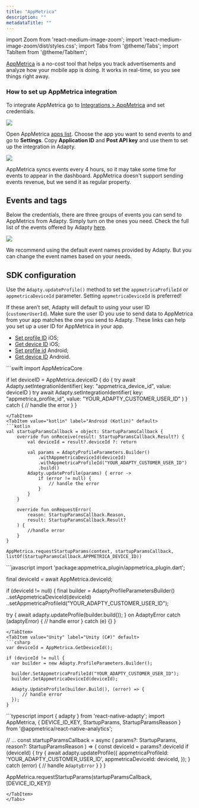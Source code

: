 ```yaml
---
title: "AppMetrica"
description: ""
metadataTitle: ""
---
```


import Zoom from 'react-medium-image-zoom';
import 'react-medium-image-zoom/dist/styles.css';
import Tabs from '@theme/Tabs';
import TabItem from '@theme/TabItem'; 

[AppMetrica](https://appmetrica.yandex.ru/en/about) is a no-cost tool that helps you track advertisements and analyze how your mobile app is doing. It works in real-time, so you see things right away.

### How to set up AppMetrica integration

To integrate AppMetrica go to [Integrations > AppMetrica](https://app.adapty.io/integrations/appmetrica) and set credentials.

<Zoom>
  <img src={require('./img/2500769-CleanShot_2023-08-18_at_14.57.352x.webp').default}
  style={{
    border: '1px solid #727272', /* border width and color */
    width: '700px', /* image width */
    display: 'block', /* for alignment */
    margin: '0 auto' /* center alignment */
  }}
/>
</Zoom>





Open AppMetrica [apps list](https://appmetrica.yandex.ru/application/list). Choose the app you want to send events to and go to **Settings**. Copy **Application ID** and **Post API key** and use them to set up the integration in Adapty.

<Zoom>
  <img src={require('./img/0f09ff5-CleanShot_2023-08-18_at_19.56.422x.webp').default}
  style={{
    border: '1px solid #727272', /* border width and color */
    width: '700px', /* image width */
    display: 'block', /* for alignment */
    margin: '0 auto' /* center alignment */
  }}
/>
</Zoom>





AppMetrica syncs events every 4 hours, so it may take some time for events to appear in the dashboard. AppMetrica doesn't support sending events revenue, but we send it as regular property.

## Events and tags

Below the credentials, there are three groups of events you can send to AppMetrics from Adapty. Simply turn on the ones you need. Check the full list of the events offered by Adapty [here](events).

<Zoom>
  <img src={require('./img/6ed2d88-CleanShot_2023-08-18_at_14.59.042x.webp').default}
  style={{
    border: '1px solid #727272', /* border width and color */
    width: '700px', /* image width */
    display: 'block', /* for alignment */
    margin: '0 auto' /* center alignment */
  }}
/>
</Zoom>





We recommend using the default event names provided by Adapty. But you can change the event names based on your needs.

## SDK configuration

Use the `Adapty.updateProfile()` method to set the `appmetricaProfileId` or `appmetricaDeviceId` parameter. Setting `appmetricaDeviceId` is preferred!

If these aren’t set, Adapty will default to using your user ID (`customerUserId`). Make sure the user ID you use to send data to AppMetrica from your app matches the one you send to Adapty. These links can help you set up a user ID for AppMetrica in your app.

- [Set profile ID](https://appmetrica.yandex.com/docs/mobile-sdk-dg/ios/objective-c/ref/YMMYandexMetrica.html#method_detail__method_setUserProfileID) iOS;
- [Get device ID](https://appmetrica.yandex.ru/docs/ru/sdk/react-native/analytics/methods#appmetrica) iOS;
- [Set profile id](https://yastatic.net/s3/doc-binary/src/dev/appmetrica/ru/javadoc-7.2.2/io/appmetrica/analytics/AppMetrica.html#setUserProfileID(java.lang.String)) Android;
- [Get device ID](https://yastatic.net/s3/doc-binary/src/dev/appmetrica/ru/javadoc-7.2.2/io/appmetrica/analytics/AppMetrica.html#requestStartupParams(android.content.Context,io.appmetrica.analytics.StartupParamsCallback,java.util.List)) Android.

<Tabs>
<TabItem value="Swift" label="iOS (Swift)" default>
```swift 
import AppMetricaCore 

if let deviceID = AppMetrica.deviceID {
    do {
        try await Adapty.setIntegrationIdentifier(
            key: "appmetrica_device_id", 
            value: deviceID
        )
        try await Adapty.setIntegrationIdentifier(
            key: "appmetrica_profile_id", 
            value: "YOUR_ADAPTY_CUSTOMER_USER_ID"
        )
    } catch {
        // handle the error
    }
}
```
</TabItem>
<TabItem value="kotlin" label="Android (Kotlin)" default>
```kotlin 
val startupParamsCallback = object: StartupParamsCallback {
    override fun onReceive(result: StartupParamsCallback.Result?) {
        val deviceId = result?.deviceId ?: return

        val params = AdaptyProfileParameters.Builder()
            .withAppmetricaDeviceId(deviceId)
            .withAppmetricaProfileId("YOUR_ADAPTY_CUSTOMER_USER_ID")
            .build()
        Adapty.updateProfile(params) { error ->
            if (error != null) {
                // handle the error
            }
        }
    }

    override fun onRequestError(
        reason: StartupParamsCallback.Reason,
        result: StartupParamsCallback.Result?
    ) {
        //handle error
    }
}

AppMetrica.requestStartupParams(context, startupParamsCallback, listOf(StartupParamsCallback.APPMETRICA_DEVICE_ID))
```
</TabItem>
<TabItem value="Flutter" label="Flutter (Dart)" default>
```javascript
import 'package:appmetrica_plugin/appmetrica_plugin.dart';

final deviceId = await AppMetrica.deviceId;

if (deviceId != null) {
  final builder = AdaptyProfileParametersBuilder()
    ..setAppmetricaDeviceId(deviceId)
    ..setAppmetricaProfileId("YOUR_ADAPTY_CUSTOMER_USER_ID");

  try {
    await adapty.updateProfile(builder.build());
  } on AdaptyError catch (adaptyError) {
    // handle error
  } catch (e) {}
}
```
</TabItem>
<TabItem value="Unity" label="Unity (C#)" default>
```csharp 
var deviceId = AppMetrica.GetDeviceId();

if (deviceId != null {
  var builder = new Adapty.ProfileParameters.Builder();

  builder.SetAppmetricaProfileId("YOUR_ADAPTY_CUSTOMER_USER_ID");
  builder.SetAppmetricaDeviceId(deviceId);

  Adapty.UpdateProfile(builder.Build(), (error) => {
      // handle error
  });
}
```
</TabItem>
<TabItem value="RN" label="React Native (TS)" default>
```typescript 
import { adapty } from 'react-native-adapty';
import AppMetrica, { DEVICE_ID_KEY, StartupParams, StartupParamsReason } from '@appmetrica/react-native-analytics';

// ...
const startupParamsCallback = async (
  params?: StartupParams,
  reason?: StartupParamsReason
) => {
  const deviceId = params?.deviceId
  if (deviceId) {
    try {
      await adapty.updateProfile({
        appmetricaProfileId: 'YOUR_ADAPTY_CUSTOMER_USER_ID',
        appmetricaDeviceId: deviceId,
      });
    } catch (error) {
      // handle `AdaptyError`
    }
  }
}

AppMetrica.requestStartupParams(startupParamsCallback, [DEVICE_ID_KEY])
```
</TabItem>
</Tabs>